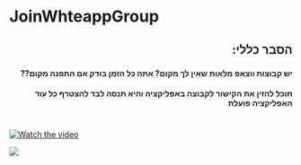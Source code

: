 # JoinWhteappGroup
##  <p dir="rtl"> **הסבר כללי:**  </p>

#### <p dir="rtl">     יש קבוצות ווצאפ מלאות שאין לך מקום? אתה כל הזמן בודק אם התפנה מקום??  </p>
#### <p dir="rtl">  תוכל להזין את הקישור לקבוצה באפליקציה והיא תנסה לבד להצטרף כל עוד האפליקציה פועלת </p>
#

[![Watch the video](https://i.imgur.com/vKb2F1B.png)](https://www.youtube.com/watch?v=vsLUqQRJkXU)


![](https://user-images.githubusercontent.com/57868000/136917324-b77a28f0-4285-4d53-91c9-7d08b0ca0ddd.png)
